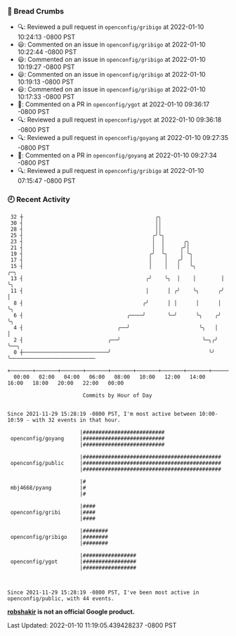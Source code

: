 ### 🍞 Bread Crumbs

 * 🔍: Reviewed a pull request in  `openconfig/gribigo` at 2022-01-10 10:24:13 -0800 PST
 * 😃: Commented on an issue in `openconfig/gribigo` at 2022-01-10 10:22:44 -0800 PST
 * 😃: Commented on an issue in `openconfig/gribigo` at 2022-01-10 10:19:27 -0800 PST
 * 😃: Commented on an issue in `openconfig/gribigo` at 2022-01-10 10:19:13 -0800 PST
 * 😃: Commented on an issue in `openconfig/gribigo` at 2022-01-10 10:17:33 -0800 PST
 * 💬: Commented on a PR in  `openconfig/ygot` at 2022-01-10 09:36:17 -0800 PST
 * 🔍: Reviewed a pull request in  `openconfig/ygot` at 2022-01-10 09:36:18 -0800 PST
 * 🔍: Reviewed a pull request in  `openconfig/goyang` at 2022-01-10 09:27:35 -0800 PST
 * 💬: Commented on a PR in  `openconfig/goyang` at 2022-01-10 09:27:34 -0800 PST
 * 🔍: Reviewed a pull request in  `openconfig/gribigo` at 2022-01-10 07:15:47 -0800 PST

### 🕘 Recent Activity
```
 32 ┼                                          ╭╮
 30 ┤                                          ││
 28 ┤                                          ││
 25 ┤                                         ╭╯╰╮
 23 ┤                                         │  │      ╭╮
 21 ┤                                         │  │     ╭╯│
 19 ┤                                        ╭╯  ╰╮    │ ╰╮
 17 ┤                                        │    │   ╭╯  │
 15 ┤                                        │    │   │   ╰╮        ╭─╮
 13 ┤                                       ╭╯    ╰╮  │    │        │ ╰╮
 11 ┤                                       │      │ ╭╯    ╰╮      ╭╯  │
  8 ┤                                      ╭╯      │ │      │      │   ╰╮
  6 ┤                                 ╭────╯       ╰─╯      ╰╮    ╭╯    ╰╮
  4 ┤                              ╭──╯                      ╰╮   │      │
  2 ┤                           ╭──╯                          ╰─╮╭╯      ╰──╮
  0 ┼───────────────────────────╯                               ╰╯          ╰───────────────────────────
    +───────+───────+───────+───────+───────+───────+───────+───────+───────+───────+───────+───────+────
  00:00   02:00   04:00   06:00   08:00   10:00   12:00   14:00   16:00   18:00   20:00   22:00   00:00   

						Commits by Hour of Day


Since 2021-11-29 15:28:19 -0800 PST, I'm most active between 10:00-10:59 - with 32 events in that hour.

```



```
                       |##########################
 openconfig/goyang     |##########################
                       |##########################

                       |############################################
 openconfig/public     |############################################
                       |############################################

                       |#
 mbj4668/pyang         |#
                       |#

                       |####
 openconfig/gribi      |####
                       |####

                       |########
 openconfig/gribigo    |########
                       |########

                       |#################
 openconfig/ygot       |#################
                       |#################



Since 2021-11-29 15:28:19 -0800 PST, I've been most active in openconfig/public, with 44 events.

```
**[robshakir](mailto:robjs@google.com) is not an official Google product.**  


Last Updated: 2022-01-10 11:19:05.439428237 -0800 PST
